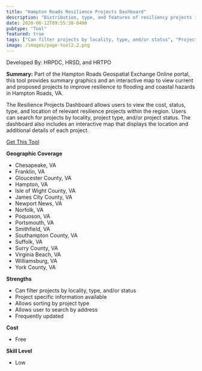 ```yaml
---
title: "Hampton Roads Resilience Projects Dashboard"
description: "Distribution, type, and features of resiliency projects in Hampton Roads"
date: 2020-06-12T09:55:38-0400
pubtype: "Tool"
featured: true
tags: ["Can filter projects by locality, type, and/or status", "Project specific information available", "Allows sorting by project type", "Allows user to search by address", "Frequently updated"]
image: /images/page-tool2.2.png
---
```

Developed By: HRPDC, HRSD, and HRTPO

**Summary:** Part of the Hampton Roads Geospatial Exchange Online portal, this tool provides summary graphics and an interactive map to view current and proposed projects to improve resilience to flooding and coastal hazards in Hampton Roads, VA. 

The Resilience Projects Dashboard allows users to view the cost, status, type, and location of relevant resilience projects within the region. Users can search for projects by locality, project type, and/or project status. The dashboard also includes an interactive map that displays the location and additional details of each project.

<a href="https://www.arcgis.com/apps/opsdashboard/index.html#/271ff8ba589540f494fc1770712cfea3" target="_blank">Get This Tool</a>

__**Geographic Coverage**__
-  Chesapeake, VA
-  Franklin, VA
-  Gloucester County, VA
-  Hampton, VA
-  Isle of Wight County, VA
-  James City County, VA
-  Newport News, VA
-  Norfolk, VA
-  Poquoson, VA
-  Portsmouth, VA
-  Smithfield, VA
-  Southampton County, VA
-  Suffolk, VA
-  Surry County, VA
-  Virginia Beach, VA
-  Williamsburg, VA
-  York County, VA

__**Strengths**__
-  Can filter projects by locality, type, and/or status
-  Project specific information available
-  Allows sorting by project type
-  Allows user to search by address
-  Frequently updated

__**Cost**__
- Free

__**Skill Level**__
- Low

